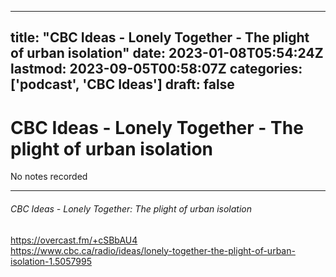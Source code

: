 
---
title: "CBC Ideas - Lonely Together - The plight of urban isolation"
date: 2023-01-08T05:54:24Z
lastmod: 2023-09-05T00:58:07Z
categories: ['podcast', 'CBC Ideas']
draft: false
---


# CBC Ideas - Lonely Together - The plight of urban isolation

No notes recorded

- - -
###### CBC Ideas - Lonely Together: The plight of urban isolation

https://overcast.fm/+cSBbAU4  
https://www.cbc.ca/radio/ideas/lonely-together-the-plight-of-urban-isolation-1.5057995

<!-- #public #podcast #CBC Ideas# -->

<!-- {BearID:B147C53C-8487-443C-938A-0499737FE960-28016-00002D97CA3612EF} -->
